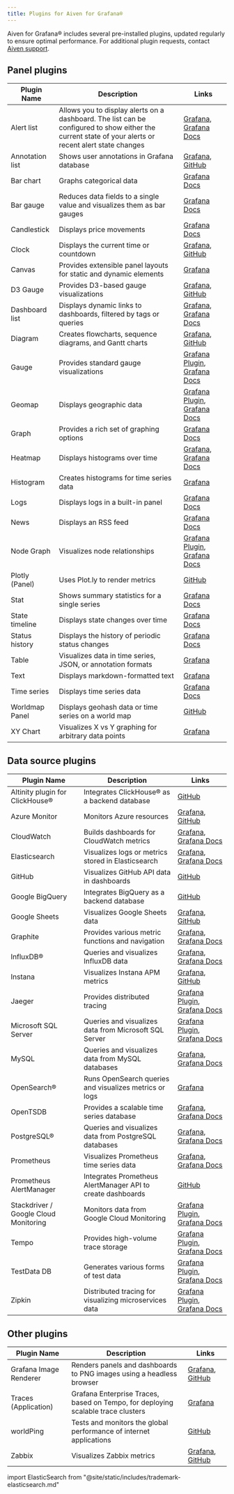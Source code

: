 ```yaml
---
title: Plugins for Aiven for Grafana®
---
```


Aiven for Grafana® includes several pre-installed plugins, updated regularly to ensure optimal performance.
For additional plugin requests, contact [Aiven support](mailto:support@aiven.io).

## Panel plugins

|   Plugin Name   |                                                                      Description                                                                      |                                                                                       Links                                                                                       |
|-----------------|-------------------------------------------------------------------------------------------------------------------------------------------------------|-----------------------------------------------------------------------------------------------------------------------------------------------------------------------------------|
| Alert list      | Allows you to display alerts on a dashboard. The list can be configured to show either the current state of your alerts or recent alert state changes | [Grafana](https://grafana.com/grafana/plugins/alertlist/), [Grafana Docs](https://grafana.com/docs/grafana/v7.5/panels/visualizations/alert-list-panel/)                          |
| Annotation list | Shows user annotations in Grafana database                                                                                                            | [Grafana](https://grafana.com/grafana/plugins/ryantxu-annolist-panel/), [GitHub](https://github.com/grafana/grafana/tree/main/public/app/plugins/panel/annolist)                  |
| Bar chart       | Graphs categorical data                                                                                                                               | [Grafana Docs](https://grafana.com/docs/grafana/latest/visualizations/bar-chart/)                                                                                                 |
| Bar gauge       | Reduces data fields to a single value and visualizes them as bar gauges                                                                               | [Grafana Docs](https://grafana.com/docs/grafana/latest/visualizations/bar-gauge-panel/)                                                                                           |
| Candlestick     | Displays price movements                                                                                                                              | [Grafana Docs](https://grafana.com/docs/grafana/latest/visualizations/candlestick/)                                                                                               |
| Clock           | Displays the current time or countdown                                                                                                                | [Grafana](https://grafana.com/grafana/plugins/grafana-clock-panel/), [GitHub](https://github.com/grafana/clock-panel)                                                             |
| Canvas          | Provides extensible panel layouts for static and dynamic elements                                                                                     | [Grafana](https://grafana.com/grafana/plugins/canvas/)                                                                                                                            |
| D3 Gauge        | Provides D3-based gauge visualizations                                                                                                                | [Grafana](https://grafana.com/grafana/plugins/briangann-gauge-panel/), [GitHub](https://github.com/briangann/grafana-gauge-panel)                                                 |
| Dashboard list  | Displays dynamic links to dashboards, filtered by tags or queries                                                                                     | [Grafana](https://grafana.com/grafana/plugins/dashlist/), [Grafana Docs](https://docs.grafana.org/reference/dashlist/)                                                            |
| Diagram         | Creates flowcharts, sequence diagrams, and Gantt charts                                                                                               | [Grafana](https://grafana.com/grafana/plugins/jdbranham-diagram-panel/), [GitHub](https://github.com/jdbranham/grafana-diagram)                                                   |
| Gauge           | Provides standard gauge visualizations                                                                                                                | [Grafana Plugin](https://grafana.com/grafana/plugins/gauge), [Grafana Docs](https://grafana.com/docs/grafana/latest/panels-visualizations/visualizations/gauge/)                  |
| Geomap          | Displays geographic data                                                                                                                              | [Grafana Plugin](https://grafana.com/grafana/plugins/geomap/), [Grafana Docs](https://grafana.com/docs/grafana/latest/visualizations/geomap/)                                     |
| Graph           | Provides a rich set of graphing options                                                                                                               | [Grafana Docs](https://grafana.com/docs/grafana/next/panels-visualizations/visualizations/)                                                                                       |
| Heatmap         | Displays histograms over time                                                                                                                         | [Grafana](https://grafana.com/grafana/plugins/heatmap-new/), [Grafana Docs](https://docs.grafana.org/features/panels/heatmap/)                                                    |
| Histogram       | Creates histograms for time series data                                                                                                               | [Grafana](https://grafana.com/docs/grafana/latest/panels-visualizations/visualizations/histogram/)                                                                                |
| Logs            | Displays logs in a built-in panel                                                                                                                     | [Grafana Docs](https://grafana.com/docs/grafana-cloud/visualizations/panels-visualizations/visualizations/logs/)                                                                  |
| News            | Displays an RSS feed                                                                                                                                  | [Grafana Docs](https://grafana.com/docs/grafana/latest/visualizations/news-panel/)                                                                                                |
| Node Graph      | Visualizes node relationships                                                                                                                         | [Grafana Plugin](https://grafana.com/grafana/plugins/hamedkarbasi93-nodegraphapi-datasource/), [Grafana Docs](https://grafana.com/docs/grafana/latest/visualizations/node-graph/) |
| Plotly (Panel)  | Uses Plot.ly to render metrics                                                                                                                        | [GitHub](https://github.com/NatelEnergy/grafana-plotly-panel)                                                                                                                     |
| Stat            | Shows summary statistics for a single series                                                                                                          | [Grafana Docs](https://docs.grafana.org/reference/singlestat/)                                                                                                                    |
| State timeline  | Displays state changes over time                                                                                                                      | [Grafana Docs](https://grafana.com/docs/grafana/latest/visualizations/state-timeline/)                                                                                            |
| Status history  | Displays the history of periodic status changes                                                                                                       | [Grafana Docs](https://grafana.com/docs/grafana/latest/visualizations/status-history/)                                                                                            |
| Table           | Visualizes data in time series, JSON, or annotation formats                                                                                           | [Grafana](https://grafana.com/grafana/plugins/table/)                                                                                                                             |
| Text            | Displays markdown-formatted text                                                                                                                      | [Grafana](https://grafana.com/grafana/plugins/text/)                                                                                                                              |
| Time series     | Displays time series data                                                                                                                             | [Grafana Docs](https://grafana.com/docs/grafana/latest/visualizations/time-series/)                                                                                               |
| Worldmap Panel  | Displays geohash data or time series on a world map                                                                                                   | [GitHub](https://github.com/grafana/worldmap-panel)                                                                                                                               |
| XY Chart        | Visualizes X vs Y graphing for arbitrary data points                                                                                                  | [Grafana](https://grafana.com/grafana/plugins/xychart/)                                                                                                                           |

## Data source plugins

|              Plugin Name              |                         Description                         |                                                                                        Links                                                                                        |
|---------------------------------------|-------------------------------------------------------------|-------------------------------------------------------------------------------------------------------------------------------------------------------------------------------------|
| Altinity plugin for ClickHouse®       | Integrates ClickHouse® as a backend database                | [GitHub](https://github.com/Altinity/clickhouse-grafana)                                                                                                                            |
| Azure Monitor                         | Monitors Azure resources                                    | [Grafana](https://grafana.com/grafana/plugins/grafana-azure-monitor-datasource/), [GitHub](https://github.com/grafana/azure-monitor-datasource)                                     |
| CloudWatch                            | Builds dashboards for CloudWatch metrics                    | [Grafana](https://grafana.com/grafana/plugins/cloudwatch/), [Grafana Docs](https://docs.grafana.org/datasources/cloudwatch/)                                                        |
| Elasticsearch                         | Visualizes logs or metrics stored in Elasticsearch          | [Grafana](https://grafana.com/grafana/plugins/elasticsearch/), [Grafana Docs](https://docs.grafana.org/datasources/elasticsearch/)                                                  |
| GitHub                                | Visualizes GitHub API data in dashboards                    | [GitHub](https://github.com/grafana/github-datasource)                                                                                                                              |
| Google BigQuery                       | Integrates BigQuery as a backend database                   | [GitHub](https://github.com/doitintl/bigquery-grafana)                                                                                                                              |
| Google Sheets                         | Visualizes Google Sheets data                               | [Grafana](https://grafana.com/grafana/plugins/grafana-googlesheets-datasource/), [GitHub](https://github.com/grafana/google-sheets-datasource)                                      |
| Graphite                              | Provides various metric functions and navigation            | [Grafana](https://grafana.com/grafana/plugins/graphite/), [Grafana Docs](https://docs.grafana.org/datasources/graphite/)                                                            |
| InfluxDB®                             | Queries and visualizes InfluxDB data                        | [Grafana](https://grafana.com/grafana/plugins/influxdb/), [Grafana Docs](https://docs.grafana.org/datasources/influxdb/)                                                            |
| Instana                               | Visualizes Instana APM metrics                              | [Grafana](https://grafana.com/grafana/plugins/instana-datasource/), [GitHub](https://github.com/instana/instana-grafana-datasource)                                                 |
| Jaeger                                | Provides distributed tracing                                | [Grafana Plugin](https://grafana.com/grafana/plugins/jaeger/), [Grafana Docs](https://grafana.com/docs/grafana/latest/datasources/jaeger/)                                          |
| Microsoft SQL Server                  | Queries and visualizes data from Microsoft SQL Server       | [Grafana Plugin](https://grafana.com/grafana/plugins/jaeger/), [Grafana Docs](https://grafana.com/docs/grafana/latest/datasources/mssql/)                                           |
| MySQL                                 | Queries and visualizes data from MySQL databases            | [Grafana](https://grafana.com/grafana/plugins/mysql/), [Grafana Docs](https://docs.grafana.org/features/datasources/mysql/)                                                         |
| OpenSearch®                           | Runs OpenSearch queries and visualizes metrics or logs      | [Grafana](https://grafana.com/grafana/plugins/grafana-opensearch-datasource/)                                                                                                       |
| OpenTSDB                              | Provides a scalable time series database                    | [Grafana](https://grafana.com/grafana/plugins/opentsdb/), [Grafana Docs](https://docs.grafana.org/datasources/opentsdb/)                                                            |
| PostgreSQL®                           | Queries and visualizes data from PostgreSQL databases       | [Grafana](https://grafana.com/grafana/plugins/postgres/), [Grafana Docs](https://docs.grafana.org/features/datasources/postgres/)                                                   |
| Prometheus                            | Visualizes Prometheus time series data                      | [Grafana](https://grafana.com/grafana/plugins/prometheus/), [Grafana Docs](https://docs.grafana.org/datasources/prometheus/)                                                        |
| Prometheus AlertManager               | Integrates Prometheus AlertManager API to create dashboards | [GitHub](https://github.com/camptocamp/grafana-prometheus-alertmanager-datasource)                                                                                                  |
| Stackdriver / Google Cloud Monitoring | Monitors data from Google Cloud Monitoring                  | [Grafana Plugin](https://grafana.com/grafana/plugins/grafana-stackdriver-datasource/), [Grafana Docs](https://grafana.com/docs/grafana/latest/datasources/google-cloud-monitoring/) |
| Tempo                                 | Provides high-volume trace storage                          | [Grafana Plugin](https://grafana.com/grafana/plugins/tempo/), [Grafana Docs](https://grafana.com/docs/grafana/latest/datasources/tempo/)                                            |
| TestData DB                           | Generates various forms of test data                        | [Grafana Plugin](https://grafana.com/grafana/plugins/grafana-testdata-datasource/), [Grafana Docs](https://grafana.com/docs/grafana/latest/datasources/testdata/)                   |
| Zipkin                                | Distributed tracing for visualizing microservices data      | [Grafana Plugin](https://grafana.com/grafana/plugins/zipkin/), [Grafana Docs](https://grafana.com/docs/grafana/latest/datasources/zipkin/)                                          |

## Other plugins

|      Plugin Name       |                                   Description                                    |                                                                  Links                                                                  |
|------------------------|----------------------------------------------------------------------------------|-----------------------------------------------------------------------------------------------------------------------------------------|
| Grafana Image Renderer | Renders panels and dashboards to PNG images using a headless browser             | [Grafana](https://grafana.com/grafana/plugins/grafana-image-renderer/), [GitHub](https://github.com/grafana/grafana-image-renderer)     |
| Traces (Application)   | Grafana Enterprise Traces, based on Tempo, for deploying scalable trace clusters | [Grafana](https://grafana.com/grafana/plugins/grafana-enterprise-traces-app/)                                                           |
| worldPing              | Tests and monitors the global performance of internet applications               | [GitHub](https://github.com/raintank/worldping-app)                                                                                     |
| Zabbix                 | Visualizes Zabbix metrics                                                        | [Grafana](https://grafana.com/grafana/plugins/alexanderzobnin-zabbix-app/), [GitHub](https://github.com/alexanderzobnin/grafana-zabbix) |

import ElasticSearch from "@site/static/includes/trademark-elasticsearch.md"

<ElasticSearch/>
